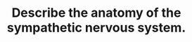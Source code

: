 ---
title: "Describe the anatomy of the sympathetic nervous system."
entityType: SAQ
exam: PEX
college: CICM
year: 2015
sitting: A
question: 20
passRate: 25
EC_expectedDomains:
- "A definition of the sympathetic system, followed by a systematic description of the central sympathetic centres; what happens at the spinal cord; the anatomy of the pre and post ganglionic fibres would have been awarded with a pass mark."
EC_extraCredit:
- "Additional information about the sympathetic ganglia and the neurotransmitters involved would have rounded off a good answer."
EC_errorsCommon:
- "Many answers lacked anatomical detail and described the actions (function) of the sympathetic system which was not asked for."
- "Most answers lacked any structure."
- "The most common reason for not passing this question was that significant sections of the anatomy from central to peripheral were not mentioned."
---